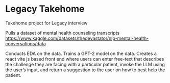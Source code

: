 # Legacy Takehome
Takehome project for Legacy interview

Pulls a dataset of mental health counseling transcripts 
https://www.kaggle.com/datasets/thedevastator/nlp-mental-health-conversations/data

Conducts EDA on the data.
Trains a GPT-2 model on the data.
Creates a react vite js based front end where users can enter free-text that describes the challenge they are facing with a particular patient, invoke the LLM using the user’s input, and return a suggestion to the user on how to best help the patient.
